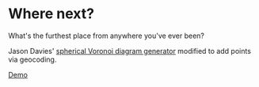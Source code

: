 # Where next?

What's the furthest place from anywhere you've ever been?

Jason Davies' [spherical Voronoi diagram generator](http://www.jasondavies.com/maps/voronoi/) modified to add points via geocoding.

[Demo](http://satyarth.me/d3-where-next/)
